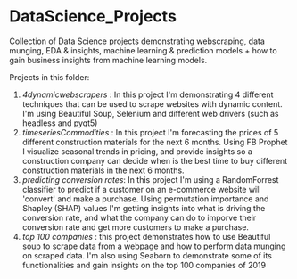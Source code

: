 # DataScience_Projects
Collection of Data Science projects demonstrating webscraping, data munging, EDA & insights, machine learning & prediction models + how to gain business insights from machine learning models.

Projects in this folder:
1. *4dynamicwebscrapers* : In this project I'm demonstrating 4 different techniques that can be used to scrape websites with dynamic content. I'm using Beautiful Soup, Selenium and different web drivers (such as headless and pyqt5) 
2. *timeseriesCommodities* : In this project I'm forecasting the prices of 5 different construction materials for the next 6 months. Using FB Prophet I visualize seasonal trends in pricing, and provide insights so a construction company can decide when is the best time to buy different construction materials in the next 6 months. 
3. *predicting conversion rates*: In this project I'm using a RandomForrest classifier to predict if a customer on an e-commerce website will 'convert' and make a purchase. Using permutation importance and Shapley (SHAP) values I'm getting insights into what is driving the conversion rate, and what the company can do to imporve their conversion rate and get more customers to make a purchase.
4. *top 100 companies* : this project demonstrates how to use Beautiful soup to scrape data from a webpage and how to perform data munging on scraped data. I'm also using Seaborn to demonstrate some of its functionalities and gain insights on the top 100 companies of 2019
